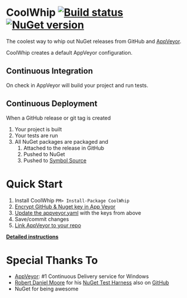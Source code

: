 CoolWhip [![Build status](https://ci.appveyor.com/api/projects/status/ew7ya7ebm5ohgg4d/branch/master?svg=true)](https://ci.appveyor.com/project/jquintus/coolwhip/branch/master) [![NuGet version](https://badge.fury.io/nu/CoolWhip.svg)](https://www.nuget.org/packages/CoolWhip/)
====================

The coolest way to whip out NuGet releases from GitHub and [AppVeyor](http://www.appveyor.com/).  

CoolWhip creates a default AppVeyor configuration.  

Continuous Integration
------------------------

On check in AppVeyor will build your project and run tests.


Continuous Deployment
----------------------

When a GitHub release or git tag is created

1. Your project is built
1. Your tests are run
1. All NuGet packages are packaged and 
    1. Attached to the release in GitHub
    1. Pushed to NuGet
    1. Pushed to [Symbol Source](http://symbolsource.org/)

Quick Start
====================

1. Install CoolWhip `PM> Install-Package CoolWhip`
1. [Encrypt GitHub & Nuget key in App Veyor](https://github.com/MasterDevs/CoolWhip/wiki/Encrypting-Data-in-AppVeyor)
1. [Update the appveyor.yaml](https://github.com/MasterDevs/CoolWhip/wiki/AppVeyor.yml) with the keys from above
1. Save/commit changes
1. [Link AppVeyor to your repo](https://github.com/MasterDevs/CoolWhip/wiki/Create-an-AppVeyor-Build)

**[Detailed instructions](https://github.com/MasterDevs/CoolWhip/wiki/Installing-CoolWhip)**



Special Thanks To
====================

* [AppVeyor](http://www.appveyor.com/): #1 Continuous Delivery service for Windows
* [Robert Daniel Moore](https://github.com/robdmoore) for his [NuGet Test Harness](https://robdmoore.id.au/blog/2013/08/07/test-harness-for-nuget-install-powershell-scripts-init-ps1-install-ps1-uninstall-ps1/) also on [GitHub](https://github.com/robdmoore/NuGetCommandTestHarness)
* NuGet for being awesome
